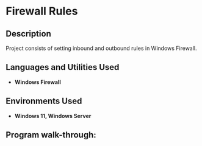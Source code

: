 <h1>Firewall Rules</h1>

 ### [ ]()

<h2>Description</h2>
Project consists of setting inbound and outbound rules in Windows Firewall.
<br />


<h2>Languages and Utilities Used</h2>

- <b>Windows Firewall</b> 

<h2>Environments Used </h2>

- <b>Windows 11, Windows Server</b>

<h2>Program walk-through:</h2>

